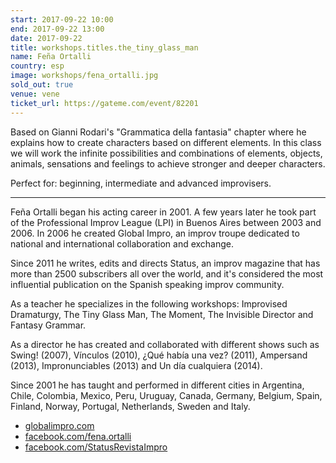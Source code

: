 ```yaml
---
start: 2017-09-22 10:00
end: 2017-09-22 13:00
date: 2017-09-22
title: workshops.titles.the_tiny_glass_man
name: Feña Ortalli 
country: esp 
image: workshops/fena_ortalli.jpg
sold_out: true
venue: vene
ticket_url: https://gateme.com/event/82201
---
```


Based on Gianni Rodari's "Grammatica della fantasia" chapter where he explains
how to create characters based on different elements. In this class we will
work the infinite possibilities and combinations of elements, objects, animals,
sensations and feelings to achieve stronger and deeper characters.

Perfect for: beginning, intermediate and advanced improvisers.

---

Feña Ortalli began his acting career in 2001. A few years later he took part of
the Professional Improv League (LPI) in Buenos Aires between 2003 and 2006.
In 2006 he created Global Impro, an improv troupe dedicated to national and
international collaboration and exchange.

Since 2011 he writes, edits and directs Status, an improv magazine that has more
than 2500 subscribers all over the world, and it's considered the most influential
publication on the Spanish speaking improv community.

As a teacher he specializes in the following workshops: Improvised Dramaturgy,
The Tiny Glass Man, The Moment, The Invisible Director and Fantasy Grammar.

As a director he has created and collaborated with different shows such as
Swing! (2007), Vínculos (2010), ¿Qué había una vez? (2011), Ampersand (2013),
Impronunciables (2013) and Un día cualquiera (2014).

Since 2001 he has taught and performed in different cities in Argentina, Chile,
Colombia, Mexico, Peru, Uruguay, Canada, Germany, Belgium, Spain, Finland, Norway,
Portugal, Netherlands, Sweden and Italy.

- [globalimpro.com](http://www.globalimpro.com)
- [facebook.com/fena.ortalli](https://www.facebook.com/fena.ortalli)
- [facebook.com/StatusRevistaImpro](https://www.facebook.com/StatusRevistaImpro)
